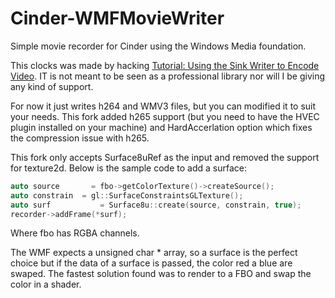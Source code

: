 # Cinder-WMFMovieWriter
Simple movie recorder for Cinder using the Windows Media foundation.

This clocks was made by hacking [Tutorial: Using the Sink Writer to Encode Video](https://msdn.microsoft.com/en-us/library/windows/desktop/ff819477(v=vs.85).aspx). IT is not meant to be seen as a professional library nor will I be giving any kind of support.

For now it just writes h264 and WMV3 files, but you can modified it to suit your needs.
This fork added h265 support (but you need to have the HVEC plugin installed on your machine) and HardAccerlation option which fixes the compression issue with h265.

This fork only accepts Surface8uRef as the input and removed the support for texture2d.
Below is the sample code to add a surface:

```cpp
auto source		  = fbo->getColorTexture()->createSource();
auto constrain	= gl::SurfaceConstraintsGLTexture();
auto surf		    = Surface8u::create(source, constrain, true);
recorder->addFrame(*surf);
```
Where fbo has RGBA channels.

The WMF expects a unsigned char * array, so a surface is the perfect choice but if the data of a surface is passed, the color red a blue are swaped. 
The fastest solution found was to render to a FBO and swap the color in a shader.





